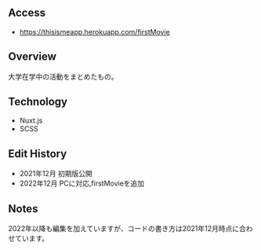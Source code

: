 ## Access
- https://thisismeapp.herokuapp.com/firstMovie

## Overview
大学在学中の活動をまとめたもの。

## Technology
- Nuxt.js
- SCSS

## Edit History
- 2021年12月 初期版公開
- 2022年12月 PCに対応,firstMovieを追加

## Notes
2022年以降も編集を加えていますが、コードの書き方は2021年12月時点に合わせています。


